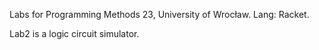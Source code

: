 Labs for Programming Methods 23, University of Wrocław. Lang: Racket.

Lab2 is a logic circuit simulator.
